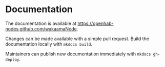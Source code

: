 # Documentation 

The documentation is available at https://openhab-nodes.github.com/wakaamaNode.

Changes can be made available with a simple pull request.
Build the documentation locally with `mkdocs build`.

Maintainers can publish new documentation immediately with `mkdocs gh-deploy`.

